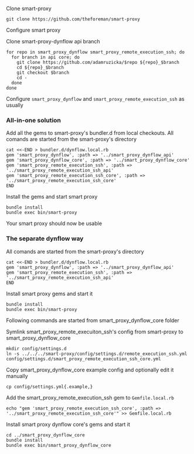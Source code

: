 Clone smart-proxy
```shell
git clone https://github.com/theforeman/smart-proxy
```
Configure smart proxy

Clone smart-proxy-dynflow api branch
```shell
for repo in smart_proxy_dynflow smart_proxy_remote_execution_ssh; do
  for branch in api core; do
    git clone https://github.com/adamruzicka/$repo ${repo}_$branch
    cd ${repo}_$branch
    git checkout $branch
    cd -
  done
done
```
Configure `smart_proxy_dynflow` and `smart_proxy_remote_execution_ssh` as usually

### All-in-one solution
Add all the gems to smart-proxy's bundler.d from local checkouts.
All comands are started from the smart-proxy's directory
```shell
cat <<-END > bundler.d/dynflow.local.rb
gem 'smart_proxy_dynflow', :path => '../smart_proxy_dynflow_api'
gem 'smart_proxy_dynflow_core', :path => '../smart_proxy_dynflow_core'
gem 'smart_proxy_remote_execution_ssh', :path => '../smart_proxy_remote_execution_ssh_api'
gem 'smart_proxy_remote_execution_ssh_core', :path => '../smart_proxy_remote_execution_ssh_core'
END
```

Install the gems and start smart proxy
```shell
bundle install
bundle exec bin/smart-proxy
```

Your smart proxy should now be usable

### The separate dynflow way
All comands are started from the smart-proxy's directory
```shell
cat <<-END > bundler.d/dynflow.local.rb
gem 'smart_proxy_dynflow', :path => '../smart_proxy_dynflow_api'
gem 'smart_proxy_remote_execution_ssh', :path => '../smart_proxy_remote_execution_ssh_api'
END
```

Install smart proxy gems and start it
```shell
bundle install
bundle exec bin/smart-proxy
```

Following commands are started from smart_proxy_dynflow_core folder

Symlink smart_proxy_remote_execuiton_ssh's config from smart-proxy to smart_proxy_dynflow_core
```shell
mkdir config/settings.d
ln -s ../../../smart-proxy/config/settings.d/remote_execution_ssh.yml config/settings.d/smart_proxy_remote_execution_ssh_core.yml
```

Copy smart_proxy_dynflow_core example config and optionally edit it manually
```shell
cp config/settings.yml{.example,}
```

Add the smart_proxy_remote_execution_ssh gem to `Gemfile.local.rb`
```shell
echo "gem 'smart_proxy_remote_execution_ssh_core', :path => '../smart_proxy_remote_execution_ssh_core'" >> Gemfile.local.rb
```

Install smart proxy dynflow core's gems and start it
```shell
cd ../smart_proxy_dynflow_core
bundle install
bundle exec bin/smart_proxy_dynflow_core
```






